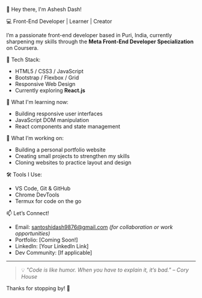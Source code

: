 👋 Hey there, I'm Ashesh Dash!

💻 Front-End Developer | Learner | Creator

I’m a passionate front-end developer based in Puri, India, currently sharpening my skills through the **Meta Front-End Developer Specialization** on Coursera.

🔧 Tech Stack:
- HTML5 / CSS3 / JavaScript
- Bootstrap / Flexbox / Grid
- Responsive Web Design
- Currently exploring **React.js**

🌱 What I'm learning now:
- Building responsive user interfaces
- JavaScript DOM manipulation
- React components and state management

🧩 What I’m working on:
- Building a personal portfolio website
- Creating small projects to strengthen my skills
- Cloning websites to practice layout and design

🛠 Tools I Use:
- VS Code, Git & GitHub
- Chrome DevTools
- Termux for code on the go

📫 Let’s Connect!
- Email: santoshidash9876@gmail.com *(for collaboration or work opportunities)*
- Portfolio: [Coming Soon!]
- LinkedIn: [Your LinkedIn Link]
- Dev Community: [If applicable]

---

> 💡 *"Code is like humor. When you have to explain it, it’s bad." – Cory House*

Thanks for stopping by! 🚀
